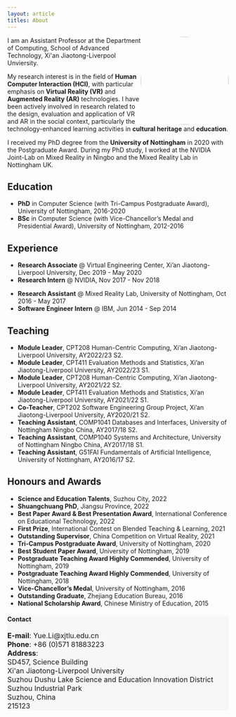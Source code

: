 ```yaml
---
layout: article
titles: About
---
```



<a href="https://www.xjtlu.edu.cn/en/departments/academic-departments/computer-science-and-software-engineering/staff/yue-li"><img src="https://www.xjtlu.edu.cn/en/assets/image-cache/upload/8PWcWXwozR9kbffOuAYO.5217ba1e.jpg" height="auto" width="200" style="border-radius:50%; float: right"></a>

I am an Assistant Professor at the Department of Computing, School of Advanced Technology, Xi'an Jiaotong-Liverpool Unviersity. 

My research interest is in the field of **Human Computer Interaction (HCI)**, with particular emphasis on **Virtual Reality (VR)** and **Augmented Reality (AR)** technologies. I have been actively involved in research related to the design, evaluation and application of VR and AR in the social context, particularly the technology-enhanced learning activities in **cultural heritage** and **education**. 

I received my PhD degree from the **University of Nottingham** in 2020 with the Postgraduate Award. During my PhD study, I worked at the NVIDIA Joint-Lab on Mixed Reality in Ningbo and the Mixed Reality Lab in Nottingham UK.

## Education
- **PhD** in Computer Science (with Tri-Campus Postgraduate Award), University of Nottingham, 2016-2020
- **BSc** in Computer Science (with Vice-Chancellor’s Medal and Presidential Award), University of Nottingham, 2012-2016

## Experience
- **Research Associate** @ Virtual Engineering Center, Xi’an Jiaotong-Liverpool University, Dec 2019 - May 2020
- **Research Intern** @ NVIDIA, Nov 2017 - Nov 2018
<!-- - **Teaching Assistant** @ School of Computer Science, University of Nottingham, Feb 2017 - May 2018 -->
- **Research Assistant** @ Mixed Reality Lab, University of Nottingham, Oct 2016 - May 2017
- **Software Engineer Intern** @ IBM, Jun 2014 - Sep 2014

## Teaching
- **Module Leader**, CPT208 Human-Centric Computing, Xi’an Jiaotong-Liverpool University, AY2022/23 S2.
- **Module Leader**, CPT411 Evaluation Methods and Statistics, Xi’an Jiaotong-Liverpool University, AY2022/23 S1. 
- **Module Leader**, CPT208 Human-Centric Computing, Xi’an Jiaotong-Liverpool University, AY2021/22 S2.
- **Module Leader**, CPT411 Evaluation Methods and Statistics, Xi’an Jiaotong-Liverpool University, AY2021/22 S1. 
- **Co-Teacher**, CPT202 Software Engineering Group Project, Xi’an Jiaotong-Liverpool University, AY2020/21 S2.
- **Teaching Assistant**, COMP1041 Databases and Interfaces, University of Nottingham Ningbo China, AY2017/18 S2.
- **Teaching Assistant**, COMP1040 Systems and Architecture, University of Nottingham Ningbo China, AY2017/18 S1.
- **Teaching Assistant**, G51FAI Fundamentals of Artificial Intelligence, University of Nottingham, AY2016/17 S2.


## Honours and Awards
- **Science and Education Talents**, Suzhou City, 2022
- **Shuangchuang PhD**, Jiangsu Province, 2022
- **Best Paper Award & Best Presentation Award**, International Conference on Educational Technology, 2022
- **First Prize**, International Contest on Blended Teaching & Learning, 2021
- **Outstanding Supervisor**, China Competition on Virtual Reality, 2021
- **Tri-Campus Postgraduate Award**, University of Nottingham, 2020
- **Best Student Paper Award**, University of Nottingham, 2019
- **Postgraduate Teaching Award Highly Commended**, University of Nottingham, 2019
- **Postgraduate Teaching Award Highly Commended**, University of Nottingham, 2018
- **Vice-Chancellor’s Medal**, University of Nottingham, 2016
- **Outstanding Graduate**, Zhejiang Education Bureau, 2016
- **National Scholarship Award**, Chinese Ministry of Education, 2015


<div class="hero" style="background-color:#f7f7f7; ">
  <div class="hero__content">
    <h4>Contact</h4>
    <p style="font-size: medium;"><b>E-mail</b>: Yue.Li@xjtlu.edu.cn<br>
      <b>Phone</b>: +86 (0)571 81883223<br>
      <b>Address</b>:<br>
      SD457, Science Building<br>
      Xi'an Jiaotong-Liverpool University<br>
      Suzhou Dushu Lake Science and Education Innovation District<br>
      Suzhou Industrial Park<br>
      Suzhou, China<br>
      215123
    </p>
  </div>
</div>
